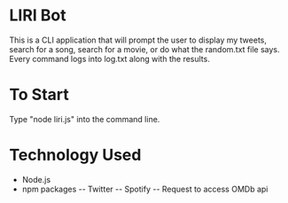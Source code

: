 # LIRI Bot
This is a CLI application that will prompt the user to display my tweets, search for a song, search for a movie, or do what the random.txt file says. Every command logs into log.txt along with the results.

# To Start
Type "node liri.js" into the command line.

# Technology Used
* Node.js
* npm packages
-- Twitter
-- Spotify
-- Request to access OMDb api